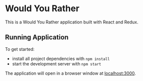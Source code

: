 # Would You Rather

This is a Would You Rather application built with React and Redux.

## Running Application

To get started:

* install all project dependencies with `npm install`
* start the development server with `npm start`

The application will open in a browser window at [localhost:3000](http://localhost:3000).